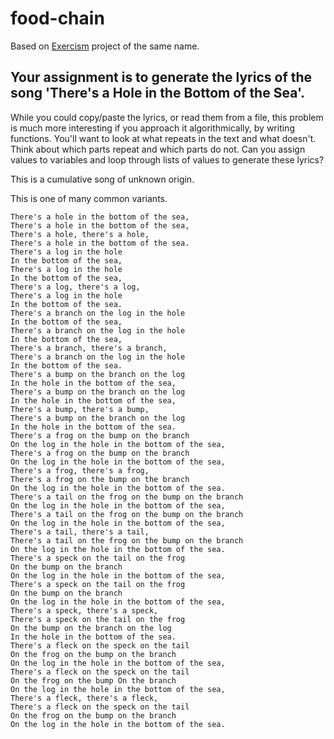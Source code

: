 # food-chain
Based on [Exercism](https://exercism.io/) project of the same name.

## Your assignment is to generate the lyrics of the song 'There's a Hole in the Bottom of the Sea'.

While you could copy/paste the lyrics, or read them from a file, this problem is much more interesting if you approach it algorithmically, by writing functions.
You'll want to look at what repeats in the text and what doesn't. Think about which parts repeat and which parts do not.
Can you assign values to variables and loop through lists of values to generate these lyrics?


This is a cumulative song of unknown origin.

This is one of many common variants.

```
There's a hole in the bottom of the sea,
There's a hole in the bottom of the sea,
There's a hole, there's a hole,
There's a hole in the bottom of the sea.
There's a log in the hole
In the bottom of the sea,
There's a log in the hole
In the bottom of the sea,
There's a log, there's a log,
There's a log in the hole
In the bottom of the sea.
There's a branch on the log in the hole
In the bottom of the sea,
There's a branch on the log in the hole
In the bottom of the sea,
There's a branch, there's a branch,
There's a branch on the log in the hole
In the bottom of the sea.
There's a bump on the branch on the log
In the hole in the bottom of the sea,
There's a bump on the branch on the log
In the hole in the bottom of the sea,
There's a bump, there's a bump,
There's a bump on the branch on the log
In the hole in the bottom of the sea.
There's a frog on the bump on the branch
On the log in the hole in the bottom of the sea,
There's a frog on the bump on the branch
On the log in the hole in the bottom of the sea,
There's a frog, there's a frog,
There's a frog on the bump on the branch
On the log in the hole in the bottom of the sea.
There's a tail on the frog on the bump on the branch
On the log in the hole in the bottom of the sea,
There's a tail on the frog on the bump on the branch
On the log in the hole in the bottom of the sea,
There's a tail, there's a tail,
There's a tail on the frog on the bump on the branch
On the log in the hole in the bottom of the sea.
There's a speck on the tail on the frog
On the bump on the branch
On the log in the hole in the bottom of the sea,
There's a speck on the tail on the frog
On the bump on the branch
On the log in the hole in the bottom of the sea,
There's a speck, there's a speck,
There's a speck on the tail on the frog
On the bump on the branch on the log
In the hole in the bottom of the sea.
There's a fleck on the speck on the tail
On the frog on the bump on the branch
On the log in the hole in the bottom of the sea,
There's a fleck on the speck on the tail
On the frog on the bump On the branch
On the log in the hole in the bottom of the sea,
There's a fleck, there's a fleck,
There's a fleck on the speck on the tail
On the frog on the bump on the branch
On the log in the hole in the bottom of the sea.
```
